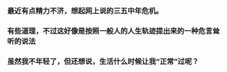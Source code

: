### 最近有点精力不济，想起网上说的三五中年危机。
### 有些道理，不过这好像是按照一般人的人生轨迹提出来的一种危言耸听的说法

### 虽然我不年轻了，但还想说，生活什么时候让我“正常”过呢？
